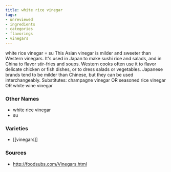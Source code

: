 ```yaml
---
title: white rice vinegar
tags:
- unreviewed
- ingredients
- categories
- flavorings
- vinegars
---
```

white rice vinegar = su This Asian vinegar is milder and sweeter than Western vinegars. It's used in Japan to make sushi rice and salads, and in China to flavor stir-fries and soups. Western cooks often use it to flavor delicate chicken or fish dishes, or to dress salads or vegetables. Japanese brands tend to be milder than Chinese, but they can be used interchangeably. Substitutes: champagne vinegar OR seasoned rice vinegar OR white wine vinegar

### Other Names

* white rice vinegar
* su

### Varieties

* [[vinegars]]

### Sources
* http://foodsubs.com/Vinegars.html
